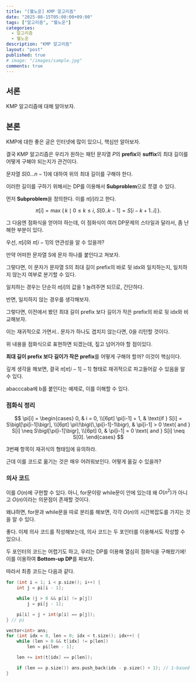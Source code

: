 ```yaml
---
title: "[웰노운] KMP 알고리즘"
date: "2025-08-15T05:00:00+09:00"
tags: ["알고리즘", "웰노운"]
categories:
  - 알고리즘
  - 웰노운
description: "KMP 알고리즘"
layout: "post"
published: true
# image: "/images/sample.jpg"
comments: true
---
```


## 서론
KMP 알고리즘에 대해 알아보자.

## 본론
KMP에 대한 좋은 글은 인터넷에 많이 있으니, 핵심만 알아보자.

결국 KMP 알고리즘은 우리가 원하는 패턴 문자열 $P$의 **prefix**와 **suffix**의 최대 길이를 어떻게 구해야 되는지가 관건이다. 

문자열 $S[0 \dots n-1]$에 대하여 위의 최대 길이를 구해야 한다. 

이러한 길이를 구하기 위해서는 DP를 이용해서 **Subproblem**으로 쪼갤 수 있다.

먼저 **Subproblem**을 정의한다. 이를 $\pi[i]$라고 한다.

$$
\pi[i] = \max\!\bigl\{\,k \mid 0 \le k \le i,\; S[0..k-1] = S[i-k+1..i]\,\bigr\}.
$$

그 다음엔 점화식을 얻어야 하는데, 이 점화식이 여러 DP문제의 스타일과 달라서, 좀 난해한 부분이 있다.

우선, $\pi[i]$와 $\pi[i - 1]$의 연관성을 알 수 있을까?

만약 어떠한 문자열 S에 문자 하나를 붙인다고 쳐보자.

그렇다면, 이 문자가 문자열 S의 최대 길이 prefix의 바로 뒷 idx와 일치하는지, 일치하지 않는지 여부로 분기할 수 있다.

일치하는 경우는 단순히 $\pi[i]$의 값을 1 늘려주면 되므로, 간단하다.

반면, 일치하지 않는 경우를 생각해보자.

그렇다면, 이전에서 봤던 최대 길이 prefix 보다 길이가 작은 prefix의 바로 뒷 idx와 비교해보자.

이는 재귀적으로 가면서.. 문자가 하나도 겹치지 않는다면, 0을 리턴할 것이다.

위 내용을 점화식으로 표현하면 되겠는데, 짚고 넘어가야 할 점이있다.

**최대 길이 prefix 보다 길이가 작은 prefix**를 어떻게 구해야 할까? 이것이 핵심이다.

깊게 생각을 해보면, 결국 $\pi[\pi[i - 1] - 1]$ 형태로 재귀적으로 파고들어갈 수 있음을 알 수 있다.

abacccaba에 b를 붙인다는 예제로, 이를 이해할 수 있다.

### 점화식 정리

$$
\pi[i] =
\begin{cases}
0, 
& i = 0, \\[6pt]
\pi[i-1] + 1, 
& \text{if } S[i] = S\bigl[\pi[i-1]\bigr], \\[6pt]
\pi\!\bigl(\,\pi[i-1]-1\bigr), 
& \pi[i-1] > 0 \text{ and } S[i] \neq S\bigl[\pi[i-1]\bigr], \\[6pt]
0, 
& \pi[i-1] = 0 \text{ and } S[i] \neq S[0].
\end{cases}
$$

3번째 항목이 재귀식의 형태임에 유의하라.

근데 이를 코드로 옮기는 것은 매우 어려워보인다. 어떻게 옮길 수 있을까?

### 의사 코드
이를 $O(n)$에 구현할 수 있다. 아니, for문이랑 while문이 안에 있는데 왜 $O(n^2)$가 아니고 $O(n)$이라는 의문점이 존재할 것이다.

왜냐하면, for문과 while문을 따로 분리를 해보면, 각각 $O(n)$의 시간복잡도를 가지는 것을 알 수 있다.

좋다. 이제 의사 코드를 작성해보는데, 의사 코드는 두 포인터를 이용해서도 작성할 수 있으나.

두 포인터의 코드는 어렵기도 하고, 우리는 DP를 이용해 열심히 점화식을 구해왔기에! 이를 이용하여 **Bottom-up DP**를 짜보자.

따라서 최종 코드는 다음과 같다.

```c++
for (int i = 1; i < p.size(); i++) {
    int j = pi[i - 1];

    while (j > 0 && p[i] != p[j])
        j = pi[j - 1];

    pi[i] = j + int(p[i] == p[j]);
} // pi

vector<int> ans;
for (int idx = 0, len = 0; idx < t.size(); idx++) {
    while (len > 0 && t[idx] != p[len])
        len = pi[len - 1];

    len += int(t[idx] == p[len]);

    if (len == p.size()) ans.push_back(idx - p.size() + 1); // 1-based idx
}
```

